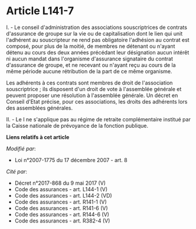 # Article L141-7

I. - Le conseil d'administration des associations souscriptrices de contrats d'assurance de groupe sur la vie ou de
capitalisation dont le lien qui unit l'adhérent au souscripteur ne rend pas obligatoire l'adhésion au contrat est composé,
pour plus de la moitié, de membres ne détenant ou n'ayant détenu au cours des deux années précédant leur désignation aucun
intérêt ni aucun mandat dans l'organisme d'assurance signataire du contrat d'assurance de groupe, et ne recevant ou n'ayant
reçu au cours de la même période aucune rétribution de la part de ce même organisme. 

Les adhérents à ces contrats sont membres de droit de l'association souscriptrice ; ils disposent d'un droit de vote à
l'assemblée générale et peuvent proposer une résolution à l'assemblée générale. Un décret en Conseil d'Etat précise, pour ces
associations, les droits des adhérents lors des assemblées générales.

II. - Le I ne s'applique pas au régime de retraite complémentaire institué par la Caisse nationale de prévoyance de la
fonction publique.

**Liens relatifs à cet article**

_Modifié par_:

  - Loi n°2007-1775 du 17 décembre 2007 - art. 8

_Cité par_:

  - Décret n°2017-868 du 9 mai 2017 (V)
  - Code des assurances - art. L144-1 (V)
  - Code des assurances - art. L144-2 (VD)
  - Code des assurances - art. R141-1 (V)
  - Code des assurances - art. R141-6 (V)
  - Code des assurances - art. R144-6 (V)
  - Code des assurances - art. R382-4 (V)
